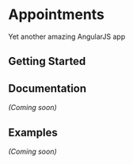 # Appointments

Yet another amazing AngularJS app

## Getting Started

## Documentation
_(Coming soon)_

## Examples
_(Coming soon)_

